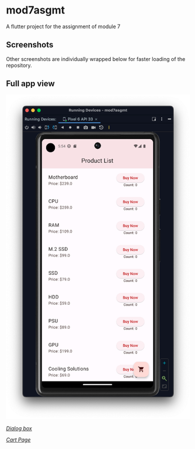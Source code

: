 # mod7asgmt

A flutter project for the assignment of module 7

## Screenshots
Other screenshots are individually wrapped below for faster loading of the repository.

## Full app view
![Alt Text](assets/screenshots/ss1.png)

[*Dialog box*](assets/screenshots/ss2.png)

[*Cart Page*](assets/screenshots/ss3.png)





